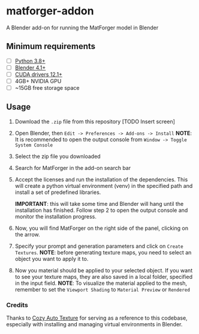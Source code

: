 # matforger-addon
A Blender add-on for running the MatForger model in Blender

## Minimum requirements

- [ ] [Python 3.8+](https://www.python.org/downloads/)
- [ ] [Blender 4.1+](https://www.blender.org/download/)
- [ ] [CUDA drivers 12.1+](https://developer.nvidia.com/cuda-downloads)
- [ ] 4GB+ NVIDIA GPU
- [ ] ~15GB free storage space

## Usage
1. Download the `.zip` file from this repository
[TODO Insert screen]

2. Open Blender, then `Edit -> Preferences -> Add-ons -> Install` 
**NOTE**: It is recommended to open the output console from `Window -> Toggle System Console` 

3. Select the zip file you downloaded

4. Search for MatForger in the add-on search bar

5. Accept the licenses and run the installation of the dependencies. This will create a python virtual environment (venv) in the specified path and install a set of predefined libraries.


    **IMPORTANT**: this will take some time and Blender will hang until the installation has finished. Follow step 2 to open the output console and monitor the installation progress.

6. Now, you will find MatForger on the right side of the panel, clicking on the arrow.
7. Specify your prompt and generation parameters and click on `Create Textures`. 
    **NOTE**: before generating texture maps, you need to select an object you want to apply it to.
8. Now you material should be applied to your selected object. If you want to see your texture maps, they are also saved in a local folder, specified in the input field.
   **NOTE**: To visualize the material applied to the mesh, remember to set the `Viewport Shading` to `Material Preview` or `Rendered `


### Credits
Thanks to [Cozy Auto Texture](https://github.com/torrinworx/Cozy-Auto-Texture) for serving as a reference to this codebase, especially with installing and managing virtual environments in Blender.